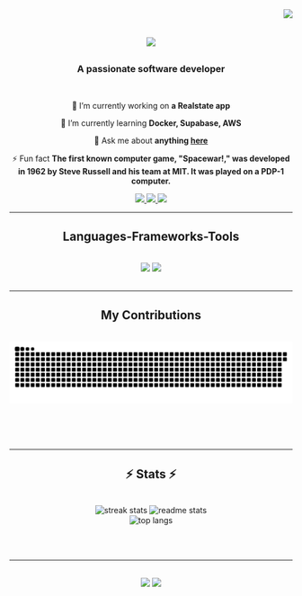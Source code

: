 <img align="right" src="https://visitor-badge.laobi.icu/badge?page_id=jossi30.jossi30" />

<h1 align="center">
    <img src="https://readme-typing-svg.herokuapp.com/?font=Righteous&size=35&center=true&vCenter=true&width=500&height=70&duration=4000&lines=Hi+There!+👋;+I'm+Yosief+G.+Hailay!;Welcome;" />
</h1>

<h3 align="center">A passionate software developer</h3>

<br/>

<div align="center">
 
 🔭 I’m currently working on **a Realstate app**
 
 🌱 I’m currently learning **Docker, Supabase, AWS**

💬 Ask me about **anything [here](https://github.com/jossi30/jossi30/issues)**

⚡ Fun fact **The first known computer game, "Spacewar!," was developed in 1962 by Steve Russell and his team at MIT. It was played on a PDP-1 computer.**

 </div>
 
<div align="center"> 
  <a href="mailto:yosiefghaylay@gmail.com">
    <img src="https://img.shields.io/badge/Gmail-333333?style=for-the-badge&logo=gmail&logoColor=red" />
  </a>
  <a href="https://www.linkedin.com/in/yosief-g-hailay-290277213/" target="_blank">
    <img src="https://img.shields.io/badge/LinkedIn-0077B5?style=for-the-badge&logo=linkedin&logoColor=white" target="_blank" />
  </a>
  <a href="https://x.com/jossi30_" target="_blank">
     <img src="https://img.shields.io/badge/X(twitter)-000000?style=for-the-badge&logo=X&logoColor=white" target="_blank" /> <!-- sqlite, safari, google-chrome are other good icon options -->
  </a>
</div>

 <hr/>
 
<h2 align="center"> Languages-Frameworks-Tools </h2>
<br/>
<div align="center">
    <img src="https://skillicons.dev/icons?i=react,nextjs,vite,html,css,vscode,github,figma,tailwind,git,pycharm,linux" />
    <img src="https://skillicons.dev/icons?i=nodejs,python,javascript,typescript,flask,mongodb,ruby,java,mysql,rails,django" /><br>
</div>

<br/>
<hr/>

<div align="center">
  <h2> My Contributions </h2>
  <br>
  <img alt="snake eating my contributions" src="https://raw.githubusercontent.com/jossi30/jossi30/output/github-contribution-grid-snake.svg" />
  
  <br/><br/><br/>
</div>

<hr/>

<h2 align="center">⚡ Stats ⚡</h2>
<br>
<div align=center>
  <img width=390 src="https://streak-stats.demolab.com/?user=jossi30&count_private=true&theme=react&border_radius=10" alt="streak stats"/>
  <img width=390 src="https://github-readme-stats.vercel.app/api?username=jossi30&count_private=true&show_icons=true&theme=react&rank_icon=github&border_radius=10" alt="readme stats" />
  <br/>
  <img width=325 align="center" src="https://github-readme-stats.vercel.app/api/top-langs/?username=jossi30&hide=HTML&langs_count=8&layout=compact&theme=react&border_radius=10&size_weight=0.5&count_weight=0.5&exclude_repo=github-readme-stats" alt="top langs" />
</div>

<br/><br/>

<hr/>

<br/>

<div align="center">
<a href='' target='_blank'><img src="https://readme-typing-svg.herokuapp.com/?font=Righteous&size=35&center=true&vCenter=true&width=500&height=70&duration=4000&lines=Check+out+My+Repos;" /></a>
<a href=''><img src="https://readme-typing-svg.herokuapp.com/?font=Righteous&size=35&center=true&vCenter=true&width=500&height=70&duration=4000&lines=Let's+connect;" /></a></a>    
</div>

<br/>
